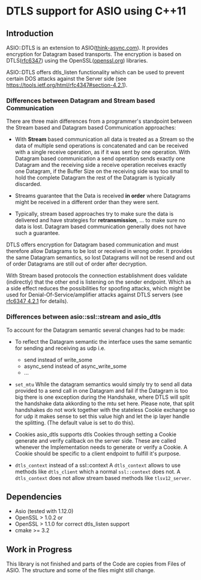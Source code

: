 # DTLS support for ASIO using C++11

## Introduction
ASIO::DTLS is an extension to ASIO([think-async.com](https://think-async.com)). It provides encryption for
Datagram based transports. The encryption is based on DTLS([rfc6347](https://tools.ietf.org/html/rfc6347)) using the OpenSSL([openssl.org](https://www.openssl.org/)) libraries.

ASIO::DTLS offers dtls\_listen functionality which can be used to prevent certain DOS attacks
against the Server side (see https://tools.ietf.org/html/rfc4347#section-4.2.1).

### Differences between Datagram and Stream based Communication
There are three main differences from a programmer's standpoint between
the Stream based and Datagram based Communication approaches:

* With **Stream** based communication all data is treated as a Stream
so the data of multiple send operations is concatenated and
can be received with a single receive operation, as if it was
sent by one operation. With Datagram based communication a
send operation sends exactly one Datagram and the receiving
side a receive operation receives exactly one Datagram, if the
Buffer Size on the receiving side was too small to hold the
complete Datagram the rest of the Datagram is typically discarded.

* Streams guarantee that the Data is received **in order** where
Datagrams might be received in a different order than they were sent.

* Typically, stream based approaches try to make sure the data is delivered
and have strategies for **retransmission**, ... to make sure no data is lost.
Datagram based communication generally does not have such a guarantee.

DTLS offers encryption for Datagram based communication and must
therefore allow Datagrams to be lost or received in wrong order.
It provides the same Datagram semantics, so lost Datagrams will
not be resend and out of order Datagrams are still out of order
after decryption.

With Stream based protocols the connection establishment does
validate (indirectly) that the other end is listening on the sender endpoint.
Which as a side effect reduces the possibilities for spoofing attacks,
which might be used for Denial-Of-Service/amplifier attacks against DTLS
servers (see [rfc6347 4.2.1](https://tools.ietf.org/html/rfc6347#section-4.2.1) for details).


### Differences between asio::ssl::stream and asio\_dtls
To account for the Datagram semantic several changes had to be made:
* To reflect the Datagram semantic the interface uses the same semantic for
sending and receiving as udp i.e.
  * send instead of write\_some
  * async\_send instead of async\_write\_some
  * ...

* `set_mtu`
While the datagram semantics would simply try to send all data provided to a
send call in one Datagram and fail if the Datagram is too big there is one
exception during the Handshake, where DTLS will split the handshake data
akkording to the mtu set here. Please note, that split handshakes do
not work together with the stateless Cookie exchange so for udp it
makes sense to set this value high and let the ip layer handle the splitting.
(The default value is set to do this).
 
* Cookies
asio\_dtls supports dtls Cookies through setting a Cookie generate and verify
callback on the server side. These are called whenever the Implementation
needs to generate or verify a Cookie. A Cookie should be specific to a client
endpoint to fulfill it's purpose.

* `dtls_context` instead of a ssl::context
A `dtls_context` allows to use methods like `dtls_client` which a normal `ssl::context`
does not. A `dtls_context` does not allow stream based methods like `tlsv12_server`.


## Dependencies
* Asio (tested with 1.12.0)
* OpenSSL > 1.0.2 or
* OpenSSL > 1.1.0 for correct dtls\_listen support
* cmake >= 3.2

## Work in Progress
This library is not finished and parts of the Code are copies from Files of ASIO.
The structure and some of the files might still change.
